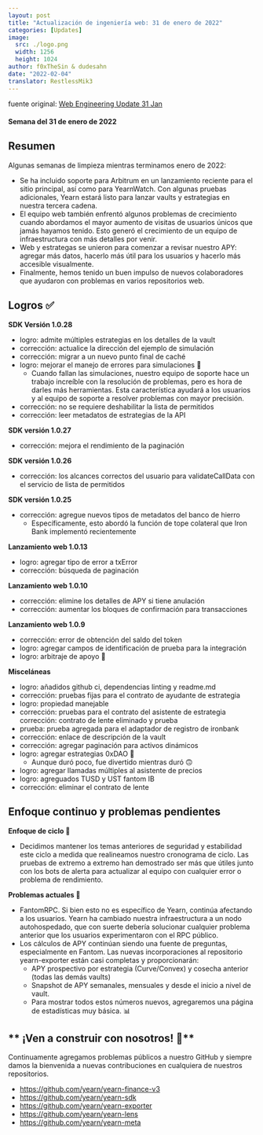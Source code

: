 ```yaml
---
layout: post
title: "Actualización de ingeniería web: 31 de enero de 2022"
categories: [Updates]
image:
  src: ./logo.png
  width: 1256
  height: 1024
author: f0xTheSin & dudesahn
date: "2022-02-04"
translator: RestlessMik3
---
```


fuente original: [Web Engineering Update 31 Jan](https://yearnweb.substack.com/p/yearn-web-engineering-update-160?s=r)

#### Semana del 31 de enero de 2022

## **Resumen**

Algunas semanas de limpieza mientras terminamos enero de 2022:

- Se ha incluido soporte para Arbitrum en un lanzamiento reciente para el sitio principal, así como para YearnWatch. Con algunas pruebas adicionales, Yearn estará listo para lanzar vaults y estrategias en nuestra tercera cadena.
- El equipo web también enfrentó algunos problemas de crecimiento cuando abordamos el mayor aumento de visitas de usuarios únicos que jamás hayamos tenido. Esto generó el crecimiento de un equipo de infraestructura con más detalles por venir.
- Web y estrategas se unieron para comenzar a revisar nuestro APY: agregar más datos, hacerlo más útil para los usuarios y hacerlo más accesible visualmente.
- Finalmente, hemos tenido un buen impulso de nuevos colaboradores que ayudaron con problemas en varios repositorios web.

## **Logros ✅**

**SDK Versión 1.0.28**

- logro: admite múltiples estrategias en los detalles de la vault
- corrección: actualice la dirección del ejemplo de simulación
- corrección: migrar a un nuevo punto final de caché
- logro: mejorar el manejo de errores para simulaciones 🤬
    - Cuando fallan las simulaciones, nuestro equipo de soporte hace un trabajo increíble con la resolución de problemas, pero es hora de darles más herramientas. Esta característica ayudará a los usuarios y al equipo de soporte a resolver problemas con mayor precisión.
- corrección: no se requiere deshabilitar la lista de permitidos
- corrección: leer metadatos de estrategias de la API

**SDK versión 1.0.27**

- corrección: mejora el rendimiento de la paginación

**SDK versión 1.0.26**

- corrección: los alcances correctos del usuario para validateCallData con el servicio de lista de permitidos

**SDK versión 1.0.25**

- corrección: agregue nuevos tipos de metadatos del banco de hierro
    - Específicamente, esto abordó la función de tope colateral que Iron Bank implementó recientemente

**Lanzamiento web 1.0.13**

- logro: agregar tipo de error a txError
- corrección: búsqueda de paginación

**Lanzamiento web 1.0.10**

- corrección: elimine los detalles de APY si tiene anulación
- corrección: aumentar los bloques de confirmación para transacciones

**Lanzamiento web 1.0.9**

- corrección: error de obtención del saldo del token
- logro: agregar campos de identificación de prueba para la integración
- logro: arbitraje de apoyo 🚀

**Misceláneas**

- logro: añadidos github ci, dependencias linting y readme.md 
- corrección: pruebas fijas para el contrato de ayudante de estrategia
- logro: propiedad manejable
- corrección: pruebas para el contrato del asistente de estrategia corrección: contrato de lente eliminado y prueba
- prueba: prueba agregada para el adaptador de registro de ironbank
- corrección: enlace de descripción de la vault
- corrección: agregar paginación para activos dinámicos
- logro: agregar estrategias 0xDAO 🤑
    - Aunque duró poco, fue divertido mientras duró 🙃
- logro: agregar llamadas múltiples al asistente de precios
- logro: agreguados TUSD y UST fantom IB
- corrección: eliminar el contrato de lente

## **Enfoque continuo y problemas pendientes**

**Enfoque de ciclo 🎯**

- Decidimos mantener los temas anteriores de seguridad y estabilidad este ciclo a medida que realineamos nuestro cronograma de ciclo. Las pruebas de extremo a extremo han demostrado ser más que útiles junto con los bots de alerta para actualizar al equipo con cualquier error o problema de rendimiento.

**Problemas actuales 🐛**

- FantomRPC. Si bien esto no es específico de Yearn, continúa afectando a los usuarios. Yearn ha cambiado nuestra infraestructura a un nodo autohospedado, que con suerte debería solucionar cualquier problema anterior que los usuarios experimentaron con el RPC público.
- Los cálculos de APY continúan siendo una fuente de preguntas, especialmente en Fantom. Las nuevas incorporaciones al repositorio yearn-exporter están casi completas y proporcionarán:
    - APY prospectivo por estrategia (Curve/Convex) y cosecha anterior (todas las demás vaults)
    - Snapshot de APY semanales, mensuales y desde el inicio a nivel de vault.
    - Para mostrar todos estos números nuevos, agregaremos una página de estadísticas muy básica. 📊

## ** ¡Ven a construir con nosotros! 👷**

Continuamente agregamos problemas públicos a nuestro GitHub y siempre damos la bienvenida a nuevas contribuciones en cualquiera de nuestros repositorios.

- https://github.com/yearn/yearn-finance-v3
- https://github.com/yearn/yearn-sdk
- https://github.com/yearn/yearn-exporter
- https://github.com/yearn/yearn-lens
- https://github.com/yearn/yearn-meta
